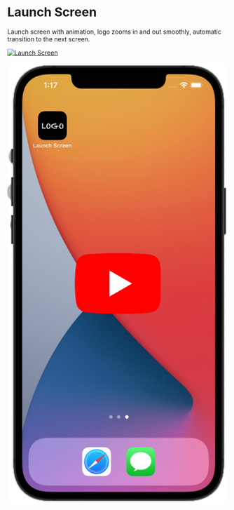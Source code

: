 
# Launch Screen

Launch screen with animation, logo zooms in and out smoothly, automatic transition to the next screen.


[![Launch Screen](https://res.cloudinary.com/marcomontalbano/image/upload/v1625047945/video_to_markdown/images/youtube--QpShzjq8q8g-c05b58ac6eb4c4700831b2b3070cd403.jpg)](https://youtu.be/QpShzjq8q8g "Launch Screen")




<a href="https://youtu.be/QpShzjq8q8g" title="Link Title"><img src="https://github.com/lgreydev/LaunchScreen/blob/main/Screenshot/print-screen-001.png" alt="Alternate Text" /></a>
